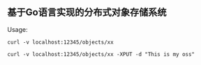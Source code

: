 基于Go语言实现的分布式对象存储系统
--
Usage:
```shell
curl -v localhost:12345/objects/xx

curl -v localhost:12345/objects/xx -XPUT -d "This is my oss"
```